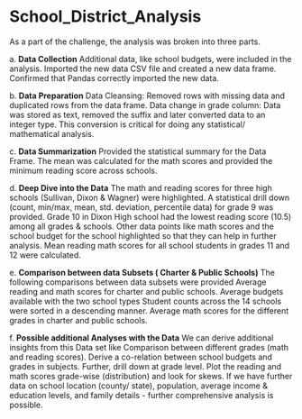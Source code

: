 # School_District_Analysis
As a part of the challenge, the analysis was broken into three parts.

a. **Data Collection**
Additional data, like school budgets, were included in the analysis. Imported the new data CSV file and created a new data frame.
Confirmed that Pandas correctly imported the new data.


b. **Data Preparation**
Data Cleansing: Removed rows with missing data and duplicated rows from the data frame.
Data change in grade column: Data was stored as text, removed the suffix and later converted data to an integer type. This conversion is critical for doing any statistical/ mathematical analysis.


c. **Data Summarization**
Provided the statistical summary for the Data Frame.
The mean was calculated for the math scores and provided the minimum reading score across schools.


d. **Deep Dive into the Data**
The math and reading scores for three high schools (Sullivan, Dixon & Wagner) were highlighted.
A statistical drill down (count, min/max, mean, std. deviation, percentile data) for grade 9 was provided.
Grade 10 in Dixon High school had the lowest reading score (10.5) among all grades & schools. Other data points like math scores and the school budget for the school highlighted so that they can help in further analysis.
Mean reading math scores for all school students in grades 11 and 12 were calculated.


e. **Comparison between data Subsets ( Charter & Public Schools)** The following comparisons between data subsets were provided
Average reading and math scores for charter and public schools.
Average budgets available with the two school types
Student counts across the 14 schools were sorted in a descending manner.
Average math scores for the different grades in charter and public schools.


f. **Possible additional Analyses with the Data** 
We can derive additional insights from this Data set like
Comparison between different grades (math and reading scores).
Derive a co-relation between school budgets and grades in subjects. Further, drill down at grade level.
Plot the reading and math scores grade-wise (distribution) and look for skews.
If we have further data on school location (county/ state), population, average income & education levels, and family details - further comprehensive analysis is possible.
